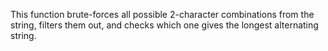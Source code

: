 This function brute-forces all possible 2-character combinations from the string, filters them out, and checks which one gives the longest alternating string.